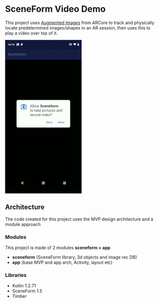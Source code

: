 # SceneForm Video Demo

This project uses [Augmented Images](https://developers.google.com/ar/develop/c/augmented-images/) from ARCore to track and physically locate predetermined images/shapes in an AR session, then uses this to play a video over top of it.

<img src="demo/demo_sceneform.gif" height="500" alt="Sceneform Demo gif"/>

## Architecture  
The code created for this project uses the MVP design architecture and a module approach 
### Modules
This project is made of 2 modules **sceneform > app**
- **sceneform** 			(SceneForm library, 3d objects and image rec DB)
- **app** 					(base MVP and app arch, Activity, layout etc)


### Libraries  
- Kotlin 1.2.71
- SceneForm 1.5
- Timber
